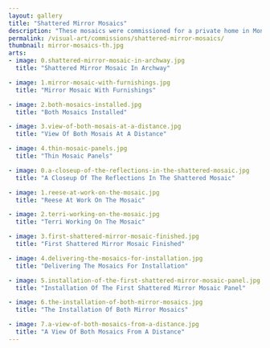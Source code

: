 ```yaml
---
layout: gallery
title: "Shattered Mirror Mosaics"
description: "These mosaics were commissioned for a private home in Montecito, CA. The pair of mosaics were created using thousands of pieces of shattered mirror, set in a dark charcoal grout and framed with patinated steel. The hand set pieces of mirror are tilted slightly to cause the refraction of light to spill out upon their surroundings."
permalink: /visual-art/commissions/shattered-mirror-mosaics/
thumbnail: mirror-mosaics-th.jpg
arts:
- image: 0.shattered-mirror-mosaic-in-archway.jpg
  title: "Shattered Mirror Mosaic In Archway"

- image: 1.mirror-mosaic-with-furnishings.jpg
  title: "Mirror Mosaic With Furnishings"

- image: 2.both-mosaics-installed.jpg
  title: "Both Mosaics Installed"

- image: 3.view-of-both-mosais-at-a-distance.jpg
  title: "View Of Both Mosais At A Distance"

- image: 4.thin-mosaic-panels.jpg
  title: "Thin Mosaic Panels"

- image: 0.a-closeup-of-the-reflections-in-the-shattered-mosaic.jpg
  title: "A Closeup Of The Reflections In The Shattered Mosaic"

- image: 1.reese-at-work-on-the-mosaic.jpg
  title: "Reese At Work On The Mosaic"

- image: 2.terri-working-on-the-mosaic.jpg
  title: "Terri Working On The Mosaic"

- image: 3.first-shattered-mirror-mosaic-finished.jpg
  title: "First Shattered Mirror Mosaic Finished"

- image: 4.delivering-the-mosaics-for-installation.jpg
  title: "Delivering The Mosaics For Installation"

- image: 5.installation-of-the-first-shattered-mirror-mosaic-panel.jpg
  title: "Installation Of The First Shattered Mirror Mosaic Panel"

- image: 6.the-installation-of-both-mirror-mosaics.jpg
  title: "The Installation Of Both Mirror Mosaics"

- image: 7.a-view-of-both-mosaics-from-a-distance.jpg
  title: "A View Of Both Mosaics From A Distance"
---
```

